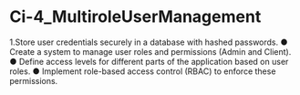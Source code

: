 # Ci-4_MultiroleUserManagement
 1.Store user credentials securely in a database with hashed passwords.  ● Create a system to manage user roles and permissions (Admin and Client). ● Define access levels for different parts of the application based on user roles. ● Implement role-based access control (RBAC) to enforce these permissions.
